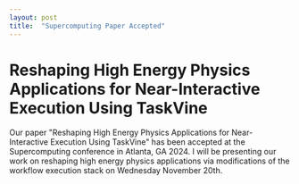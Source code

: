 ```yaml
---
layout: post
title:  "Supercomputing Paper Accepted"
---
```


# Reshaping High Energy Physics Applications for Near-Interactive Execution Using TaskVine

Our paper "Reshaping High Energy Physics Applications for Near-Interactive Execution Using TaskVine" has been accepted at the Supercomputing conference in Atlanta, GA 2024. I will be presenting our work on reshaping high energy physics applications via modifications of the workflow execution stack on Wednesday November 20th.
